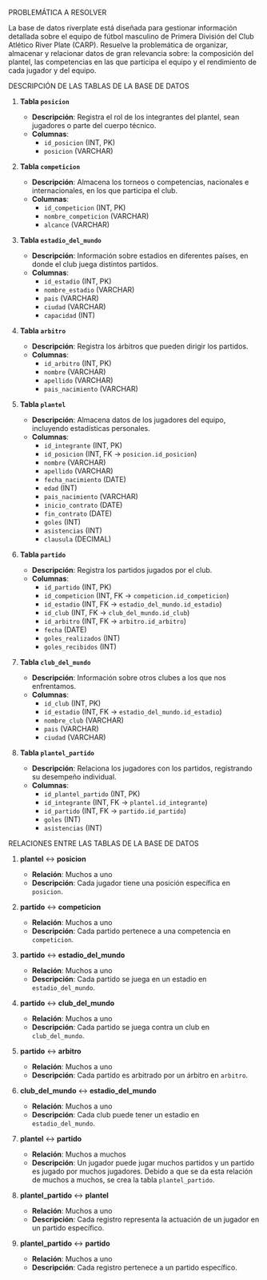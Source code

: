 PROBLEMÁTICA A RESOLVER

La base de datos riverplate está diseñada para gestionar información detallada sobre el equipo de fútbol masculino de Primera División del Club Atlético River Plate (CARP). Resuelve la problemática de organizar, almacenar y relacionar datos de gran relevancia sobre: la composición del plantel, las competencias en las que participa el equipo y el rendimiento de cada jugador y del equipo.

DESCRIPCIÓN DE LAS TABLAS DE LA BASE DE DATOS

1. **Tabla `posicion`**  
   - **Descripción**: Registra el rol de los integrantes del plantel, sean jugadores o parte del cuerpo técnico.
   - **Columnas**: 
     - `id_posicion` (INT, PK)
     - `posicion` (VARCHAR)

2. **Tabla `competicion`**  
   - **Descripción**: Almacena los torneos o competencias, nacionales e internacionales, en los que participa el club.
   - **Columnas**:
     - `id_competicion` (INT, PK)
     - `nombre_competicion` (VARCHAR)
     - `alcance` (VARCHAR)

3. **Tabla `estadio_del_mundo`**  
   - **Descripción**: Información sobre estadios en diferentes países, en donde el club juega distintos partidos.
   - **Columnas**:
     - `id_estadio` (INT, PK)
     - `nombre_estadio` (VARCHAR)
     - `pais` (VARCHAR)
     - `ciudad` (VARCHAR)
     - `capacidad` (INT)

4. **Tabla `arbitro`**  
   - **Descripción**: Registra los árbitros que pueden dirigir los partidos.
   - **Columnas**:
     - `id_arbitro` (INT, PK)
     - `nombre` (VARCHAR)
     - `apellido` (VARCHAR)
     - `pais_nacimiento` (VARCHAR)

5. **Tabla `plantel`**  
   - **Descripción**: Almacena datos de los jugadores del equipo, incluyendo estadísticas personales.
   - **Columnas**:
     - `id_integrante` (INT, PK)
     - `id_posicion` (INT, FK -> `posicion.id_posicion`)
     - `nombre` (VARCHAR)
     - `apellido` (VARCHAR)
     - `fecha_nacimiento` (DATE)
     - `edad` (INT)
     - `pais_nacimiento` (VARCHAR)
     - `inicio_contrato` (DATE)
     - `fin_contrato` (DATE)
     - `goles` (INT)
     - `asistencias` (INT)
     - `clausula` (DECIMAL)

6. **Tabla `partido`**  
   - **Descripción**: Registra los partidos jugados por el club.
   - **Columnas**:
     - `id_partido` (INT, PK)
     - `id_competicion` (INT, FK -> `competicion.id_competicion`)
     - `id_estadio` (INT, FK -> `estadio_del_mundo.id_estadio`)
     - `id_club` (INT, FK -> `club_del_mundo.id_club`)
     - `id_arbitro` (INT, FK -> `arbitro.id_arbitro`)
     - `fecha` (DATE)
     - `goles_realizados` (INT)
     - `goles_recibidos` (INT)

7. **Tabla `club_del_mundo`**  
   - **Descripción**: Información sobre otros clubes a los que nos enfrentamos.
   - **Columnas**:
     - `id_club` (INT, PK)
     - `id_estadio` (INT, FK -> `estadio_del_mundo.id_estadio`)
     - `nombre_club` (VARCHAR)
     - `pais` (VARCHAR)
     - `ciudad` (VARCHAR)

8. **Tabla `plantel_partido`**  
   - **Descripción**: Relaciona los jugadores con los partidos, registrando su desempeño individual.
   - **Columnas**:
     - `id_plantel_partido` (INT, PK)
     - `id_integrante` (INT, FK -> `plantel.id_integrante`)
     - `id_partido` (INT, FK -> `partido.id_partido`)
     - `goles` (INT)
     - `asistencias` (INT)

RELACIONES ENTRE LAS TABLAS DE LA BASE DE DATOS

1. **plantel** ↔ **posicion**  
   - **Relación**: Muchos a uno
   - **Descripción**: Cada jugador tiene una posición específica en `posicion`.

2. **partido** ↔ **competicion**  
   - **Relación**: Muchos a uno
   - **Descripción**: Cada partido pertenece a una competencia en `competicion`.

3. **partido** ↔ **estadio_del_mundo**  
   - **Relación**: Muchos a uno
   - **Descripción**: Cada partido se juega en un estadio en `estadio_del_mundo`.

4. **partido** ↔ **club_del_mundo**  
   - **Relación**: Muchos a uno
   - **Descripción**: Cada partido se juega contra un club en `club_del_mundo`.

5. **partido** ↔ **arbitro**  
   - **Relación**: Muchos a uno
   - **Descripción**: Cada partido es arbitrado por un árbitro en `arbitro`.

6. **club_del_mundo** ↔ **estadio_del_mundo**  
   - **Relación**: Muchos a uno
   - **Descripción**: Cada club puede tener un estadio en `estadio_del_mundo`.

7. **plantel** ↔ **partido**  
   - **Relación**: Muchos a muchos
   - **Descripción**: Un jugador puede jugar muchos partidos y un partido es jugado por muchos jugadores. Debido a que se da esta relación de muchos a muchos, se crea la tabla `plantel_partido`.

8. **plantel_partido** ↔ **plantel**  
   - **Relación**: Muchos a uno
   - **Descripción**: Cada registro representa la actuación de un jugador en un partido específico.

9. **plantel_partido** ↔ **partido**  
   - **Relación**: Muchos a uno
   - **Descripción**: Cada registro pertenece a un partido específico.
